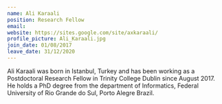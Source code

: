 ```yaml
---
name: Ali Karaali
position: Research Fellow
email:
website: https://sites.google.com/site/axkaraali/
profile_picture: Ali_Karaali.jpg
join_date: 01/08/2017
leave_date: 31/12/2020
---
```


Ali Karaali was born in Istanbul, Turkey and has been working as a Postdoctoral Research Fellow in Trinity College Dublin since August 2017. He holds a PhD degree from the department of Informatics, Federal University of Rio Grande do Sul, Porto Alegre Brazil.
